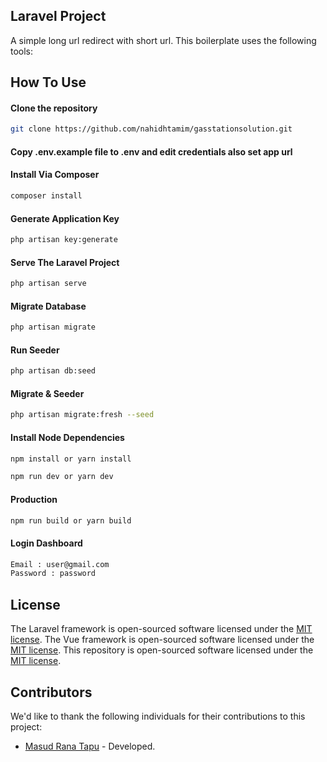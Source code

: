 ## Laravel Project

A simple long url redirect with short url. This boilerplate uses the following tools:

## How To Use

#### Clone the repository

```bash
git clone https://github.com/nahidhtamim/gasstationsolution.git
```

#### Copy .env.example file to .env and edit credentials also set app url

#### Install Via Composer

```bash
composer install
```

#### Generate Application Key

```bash
php artisan key:generate
```

#### Serve The Laravel Project

```bash
php artisan serve
```

#### Migrate Database

```bash
php artisan migrate
```

#### Run Seeder

```bash
php artisan db:seed
```

#### Migrate & Seeder

```bash
php artisan migrate:fresh --seed
```

#### Install Node Dependencies

```bash
npm install or yarn install

npm run dev or yarn dev
```

#### Production

```bash
npm run build or yarn build
```

#### Login Dashboard

```bash
Email : user@gmail.com
Password : password
```

## License

The Laravel framework is open-sourced software licensed under the [MIT license](https://opensource.org/licenses/MIT).
The Vue framework is open-sourced software licensed under the [MIT license](https://opensource.org/licenses/MIT).
This repository is open-sourced software licensed under the [MIT license](https://opensource.org/licenses/MIT).

## Contributors

We'd like to thank the following individuals for their contributions to this project:

-   [Masud Rana Tapu](https://github.com/masudranatapu) - Developed.
